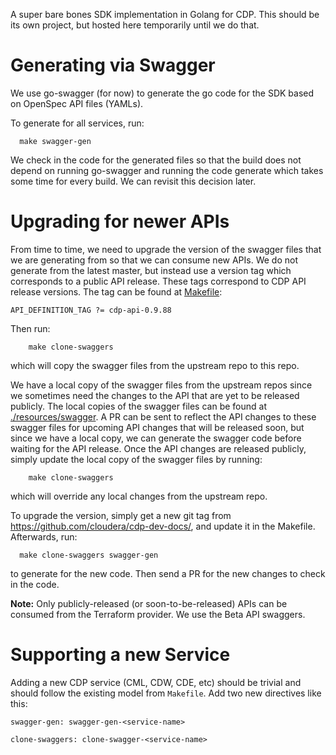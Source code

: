 A super bare bones SDK implementation in Golang for CDP. This should be its own project, but hosted here
temporarily until we do that.

# Generating via Swagger
We use go-swagger (for now) to generate the go code for the SDK based on OpenSpec API files (YAMLs).

To generate for all services, run:
```
  make swagger-gen
```

We check in the code for the generated files so that the build does not depend on running go-swagger and running the
code generate which takes some time for every build. We can revisit this decision later.

# Upgrading for newer APIs
From time to time, we need to upgrade the version of the swagger files that we are generating from so that we can
consume new APIs. We do not generate from the latest master, but instead use a version tag which corresponds to a public
API release. These tags correspond to CDP API release versions. The tag can be found at [Makefile](Makefile):
```
API_DEFINITION_TAG ?= cdp-api-0.9.88
```
Then run:
```
    make clone-swaggers
```
which will copy the swagger files from the upstream repo to this repo.

We have a local copy of the swagger files from the upstream repos since we sometimes need the changes to the API that
are yet to be released publicly. The local copies of the swagger files can be found at
[./resources/swagger](./resources/swagger). A PR can be sent to reflect the API changes to these swagger files for
upcoming API changes that will be released soon, but since we have a local copy, we can generate the swagger code before
waiting for the API release. Once the API changes are released publicly, simply update the local copy of the swagger files
by running:
```
    make clone-swaggers
```
which will override any local changes from the upstream repo.

To upgrade the version, simply get a new git tag from https://github.com/cloudera/cdp-dev-docs/, and update it in the
Makefile. Afterwards, run:
```
  make clone-swaggers swagger-gen
```
to generate for the new code. Then send a PR for the new changes to check in the code.

**Note:** Only publicly-released (or soon-to-be-released) APIs can be consumed from the Terraform provider. We use the
Beta API swaggers.

# Supporting a new Service
Adding a new CDP service (CML, CDW, CDE, etc) should be trivial and should follow the existing model from `Makefile`.
Add two new directives like this:
```
swagger-gen: swagger-gen-<service-name>

clone-swaggers: clone-swagger-<service-name>
```